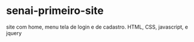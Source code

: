 # senai-primeiro-site
site com home, menu tela de login e de cadastro.
HTML, CSS, javascript, e jquery
